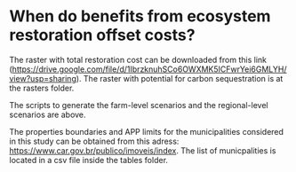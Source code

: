 # When do benefits from ecosystem restoration offset costs?

The raster with total restoration cost can be downloaded from this link (https://drive.google.com/file/d/1IbrzknuhSCo6OWXMK5ICFwrYei6GMLYH/view?usp=sharing). The raster with potential for carbon sequestration is at the rasters folder.

The scripts to generate the farm-level scenarios and the regional-level scenarios are above.

The properties boundaries and APP limits for the municipalities considered in this study can be obtained from this adress: https://www.car.gov.br/publico/imoveis/index. The list of municpalities is located in a csv file inside the tables folder.



